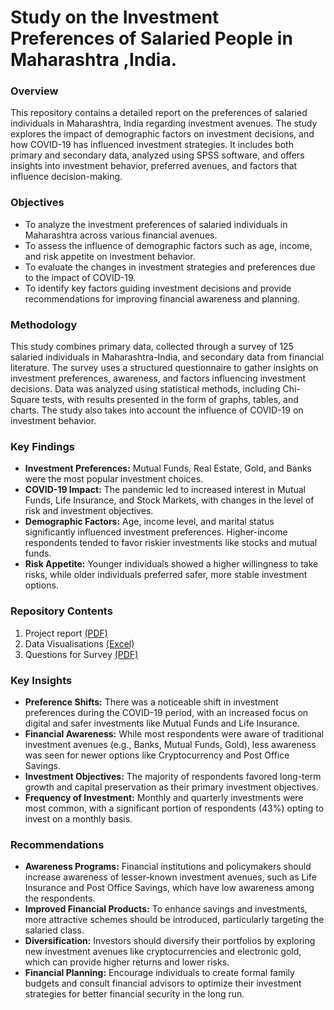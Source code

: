 # Study on the Investment Preferences of Salaried People in Maharashtra ,India.

### Overview
This repository contains a detailed report on the preferences of salaried individuals in Maharashtra, India regarding investment avenues. The study explores the impact of demographic factors on investment decisions, and how COVID-19 has influenced investment strategies. It includes both primary and secondary data, analyzed using SPSS software, and offers insights into investment behavior, preferred avenues, and factors that influence decision-making.

### Objectives
- To analyze the investment preferences of salaried individuals in Maharashtra across various financial avenues.
- To assess the influence of demographic factors such as age, income, and risk appetite on investment behavior.
- To evaluate the changes in investment strategies and preferences due to the impact of COVID-19.
- To identify key factors guiding investment decisions and provide recommendations for improving financial awareness and planning.

### Methodology
This study combines primary data, collected through a survey of 125 salaried individuals in Maharashtra-India, and secondary data from financial literature. The survey uses a structured questionnaire to gather insights on investment preferences, awareness, and factors influencing investment decisions. Data was analyzed using statistical methods, including Chi-Square tests, with results presented in the form of graphs, tables, and charts. The study also takes into account the influence of COVID-19 on investment behavior.

### Key Findings
- **Investment Preferences:** Mutual Funds, Real Estate, Gold, and Banks were the most popular investment choices.
- **COVID-19 Impact:** The pandemic led to increased interest in Mutual Funds, Life Insurance, and Stock Markets, with changes in the level of risk and investment objectives.
- **Demographic Factors:** Age, income level, and marital status significantly influenced investment preferences. Higher-income respondents tended to favor riskier investments like stocks and mutual funds.
- **Risk Appetite:** Younger individuals showed a higher willingness to take risks, while older individuals preferred safer, more stable investment options.

### Repository Contents
1. Project report [(PDF)][PDF1]
2. Data Visualisations [(Excel)][Excel]
3. Questions for Survey [(PDF)][PDF2]

### Key Insights
- **Preference Shifts:** There was a noticeable shift in investment preferences during the COVID-19 period, with an increased focus on digital and safer investments like Mutual Funds and Life Insurance.
- **Financial Awareness:** While most respondents were aware of traditional investment avenues (e.g., Banks, Mutual Funds, Gold), less awareness was seen for newer options like Cryptocurrency and Post Office Savings.
- **Investment Objectives:** The majority of respondents favored long-term growth and capital preservation as their primary investment objectives.
- **Frequency of Investment:** Monthly and quarterly investments were most common, with a significant portion of respondents (43%) opting to invest on a monthly basis.

### Recommendations
- **Awareness Programs:** Financial institutions and policymakers should increase awareness of lesser-known investment avenues, such as Life Insurance and Post Office Savings, which have low awareness among the respondents.
- **Improved Financial Products:** To enhance savings and investments, more attractive schemes should be introduced, particularly targeting the salaried class.
- **Diversification:** Investors should diversify their portfolios by exploring new investment avenues like cryptocurrencies and electronic gold, which can provide higher returns and lower risks.
- **Financial Planning:** Encourage individuals to create formal family budgets and consult financial advisors to optimize their investment strategies for better financial security in the long run.



[PDF1]: https://github.com/ronak-shah08/Investment_Preferences_Among_Salaried_Individuals_in_Maharashtra-India/blob/main/Summer%20Internship%20Report.pdf
[Excel]: https://github.com/ronak-shah08/Investment_Preferences_Among_Salaried_Individuals_in_Maharashtra-India/blob/main/Data%20Visualizations%20%26%20Analysis.xlsx
[PDF2]: https://github.com/ronak-shah08/Investment_Preferences_Among_Salaried_Individuals_in_Maharashtra-India/blob/main/Survey%20Questionnaire.pdf
